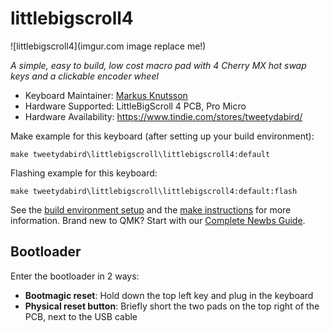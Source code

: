 # littlebigscroll4

![littlebigscroll4](imgur.com image replace me!)

*A simple, easy to build, low cost macro pad with 4 Cherry MX hot swap keys and a clickable encoder wheel*


* Keyboard Maintainer: [Markus Knutsson](https://github.com/TweetyDaBird)
* Hardware Supported: LittleBigScroll 4 PCB, Pro Micro
* Hardware Availability: https://www.tindie.com/stores/tweetydabird/

Make example for this keyboard (after setting up your build environment):

    make tweetydabird\littlebigscroll\littlebigscroll4:default

Flashing example for this keyboard:

    make tweetydabird\littlebigscroll\littlebigscroll4:default:flash

See the [build environment setup](https://docs.qmk.fm/#/getting_started_build_tools) and the [make instructions](https://docs.qmk.fm/#/getting_started_make_guide) for more information. Brand new to QMK? Start with our [Complete Newbs Guide](https://docs.qmk.fm/#/newbs).

## Bootloader

Enter the bootloader in 2 ways:

* **Bootmagic reset**: Hold down the top left key and plug in the keyboard
* **Physical reset button**: Briefly short the two pads on the top right of the PCB, next to the USB cable

